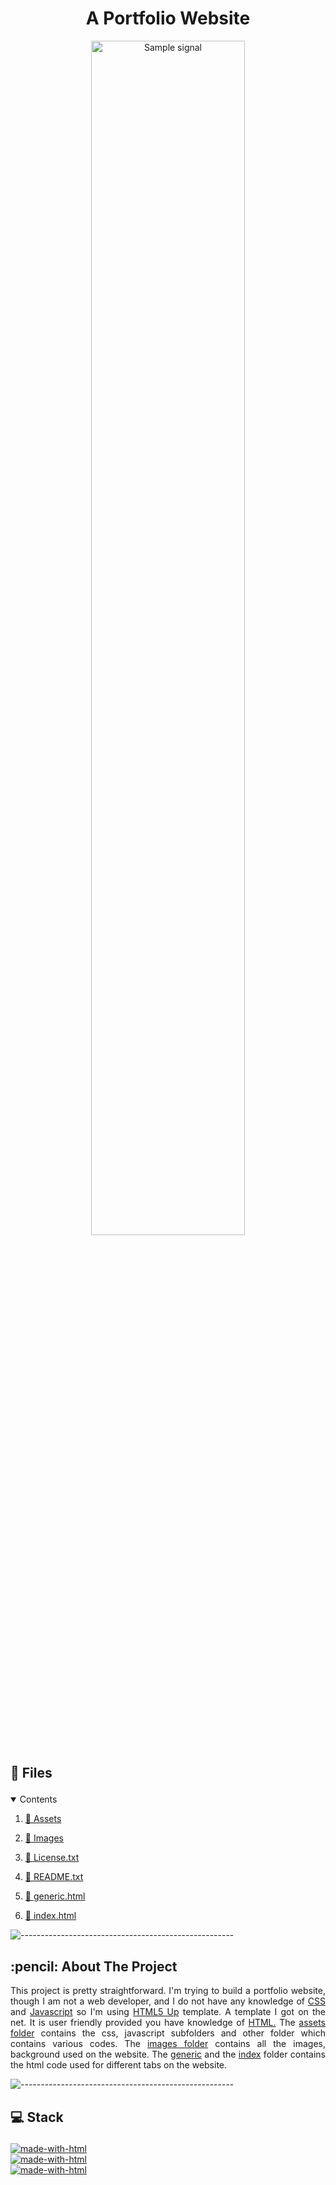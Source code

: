<h1 align="center"> A Portfolio Website </h1>
<p align="center"> 
  <img src="https://www.digitong.be/wp-content/uploads/2020/08/TwG-US-Thought-Starter-2020-08-24-banner-img.gif" alt="Sample signal" width="70%" height="70%">
</p>
<h2
# Ikuku-Success.github.io 
<!-- Content -->
<h2 id="Content"><p>&#128193; Files</p></h2>
<details open="open">
  <summary>Contents</summary>
  <ol>
    <li><a href="https://github.com/Ikuku-Success/Ikuku-Success.github.io/tree/main/portfolio/assets"><p>&#128193; Assets</p></a></li>
    <li><a href="https://github.com/Ikuku-Success/Ikuku-Success.github.io/tree/main/portfolio/images"><p>&#128193; Images</p></a></li>
    <li><a href="https://github.com/Ikuku-Success/Ikuku-Success.github.io/blob/main/portfolio/LICENSE.txt"><p>&#128193; License.txt</p></a></li>
    <li><a href="https://github.com/Ikuku-Success/Ikuku-Success.github.io/blob/main/portfolio/README.txt"><p>&#128193; README.txt</p></a></li>
    <li><a href="https://github.com/Ikuku-Success/Ikuku-Success.github.io/blob/main/portfolio/generic.html"><p>&#128193; generic.html</p></a></li>
     <li><a href="https://github.com/Ikuku-Success/Ikuku-Success.github.io/blob/main/portfolio/index.html"><p>&#128193; index.html</p></a></li>
  </ol>
</details>

![-----------------------------------------------------](https://raw.githubusercontent.com/andreasbm/readme/master/assets/lines/rainbow.png)

<!-- ABOUT THE PROJECT -->
<h2 id="about-the-project"> :pencil: About The Project</h2>
<p align="justify"> 
  This project is pretty straightforward. I'm trying to build a portfolio website, though I am not a web developer, and I do not have any knowledge of <a href="https://en.wikipedia.org/wiki/CSS">CSS</a> and <a href="https://en.wikipedia.org/wiki/JavaScript">Javascript</a> so I'm using <a href="https://html5up.net/">HTML5 Up</a> template. A template I got on the net. It is user friendly provided you have knowledge of <a href="https://en.wikipedia.org/wiki/HTML">HTML.</a> The <a href="https://github.com/Ikuku-Success/Ikuku-Success.github.io/tree/main/portfolio/assets">assets folder</a> contains the css, javascript subfolders and other folder which contains various codes. The <a href="https://github.com/Ikuku-Success/Ikuku-Success.github.io/tree/main/portfolio/images">images folder</a> contains all the images, background used on the website. The <a href="https://github.com/Ikuku-Success/Ikuku-Success.github.io/blob/main/portfolio/generic.html">generic</a> and the <a href="https://github.com/Ikuku-Success/Ikuku-Success.github.io/blob/main/portfolio/index.html">index</a> folder contains the html code used for different tabs on the website.
</p>

![-----------------------------------------------------](https://raw.githubusercontent.com/andreasbm/readme/master/assets/lines/rainbow.png)

<!-- PREREQUISITES -->
<h2 id="prerequisites"><p>&#128187; Stack</p></h2>

[![made-with-html](https://img.shields.io/badge/Made%20with-HTML-1f425f.svg)](https://html.com/html5/) <br>
[![made-with-html](https://img.shields.io/badge/Made%20with-CSS-1f425f.svg)](https://tailwindcss.com/) <br>
[![made-with-html](https://img.shields.io/badge/Made%20with-JS-1f425f.svg)](https://www.javascript.com/) <br>
